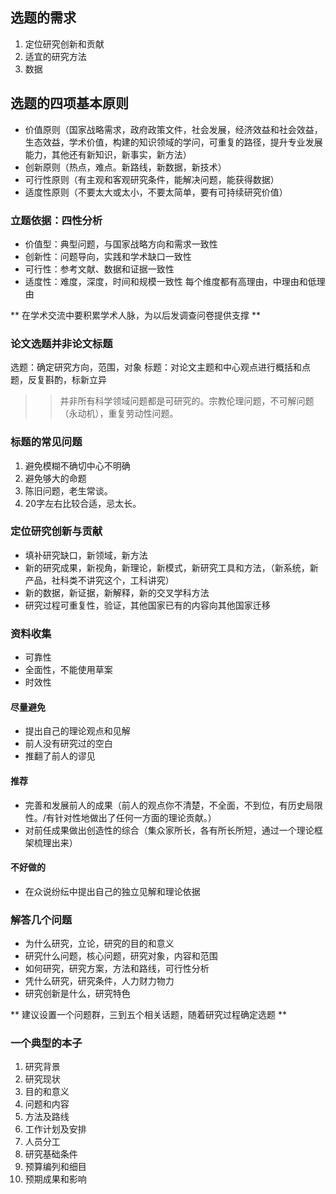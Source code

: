 ## 选题的需求
1. 定位研究创新和贡献
2. 适宜的研究方法
3. 数据

## 选题的四项基本原则
- 价值原则（国家战略需求，政府政策文件，社会发展，经济效益和社会效益，生态效益，学术价值，构建的知识领域的学问，可重复的路径，提升专业发展能力，其他还有新知识，新事实，新方法）
- 创新原则（热点，难点。新路线，新数据，新技术）
- 可行性原则（有主观和客观研究条件，能解决问题，能获得数据）
- 适度性原则（不要太大或太小，不要太简单，要有可持续研究价值）

### 立题依据：四性分析
- 价值型：典型问题，与国家战略方向和需求一致性
- 创新性：问题导向，实践和学术缺口一致性
- 可行性：参考文献、数据和证据一致性
- 适度性：难度，深度，时间和规模一致性
每个维度都有高理由，中理由和低理由

** 在学术交流中要积累学术人脉，为以后发调查问卷提供支撑 **

### 论文选题并非论文标题
选题：确定研究方向，范围，对象
标题：对论文主题和中心观点进行概括和点题，反复斟酌，标新立异

>> 并非所有科学领域问题都是可研究的。宗教伦理问题，不可解问题（永动机），重复劳动性问题。

### 标题的常见问题
1. 避免模糊不确切中心不明确
2. 避免够大的命题
3. 陈旧问题，老生常谈。
4. 20字左右比较合适，忌太长。

### 定位研究创新与贡献
- 填补研究缺口，新领域，新方法
- 新的研究成果，新视角，新理论，新模式，新研究工具和方法，（新系统，新产品，社科类不讲究这个，工科讲究）
- 新的数据，新证据，新解释，新的交叉学科方法
- 研究过程可重复性，验证，其他国家已有的内容向其他国家迁移

### 资料收集
- 可靠性
- 全面性，不能使用草案
- 时效性

#### 尽量避免
- 提出自己的理论观点和见解
- 前人没有研究过的空白
- 推翻了前人的谬见

#### 推荐
- 完善和发展前人的成果（前人的观点你不清楚，不全面，不到位，有历史局限性。/有针对性地做出了任何一方面的理论贡献。）
- 对前任成果做出创造性的综合（集众家所长，各有所长所短，通过一个理论框架梳理出来）

#### 不好做的
- 在众说纷纭中提出自己的独立见解和理论依据


### 解答几个问题
- 为什么研究，立论，研究的目的和意义
- 研究什么问题，核心问题，研究对象，内容和范围
- 如何研究，研究方案，方法和路线，可行性分析
- 凭什么研究，研究条件，人力财力物力
- 研究创新是什么，研究特色

** 建议设置一个问题群，三到五个相关话题，随着研究过程确定选题 **

### 一个典型的本子
1. 研究背景
2. 研究现状
3. 目的和意义
4. 问题和内容
5. 方法及路线
6. 工作计划及安排
7. 人员分工
8. 研究基础条件
9. 预算编列和细目
10. 预期成果和影响